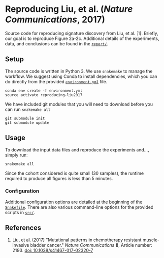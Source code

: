 # Reproducing Liu, et al. (_Nature Communications_, 2017)

Source code for reproducing signature discovery from Liu, et al. [1]. Briefly, our goal is to reproduce Figure 2a-2c.
Additional details of the experiments, data, and conclusions can be found in the [`report/`](report/).

## Setup

The source code is written in Python 3. We use `snakemake` to manage the workflow. We suggest using Conda to install dependencies, which you can do directly from the provided [`environment.yml`](environment.yml) file.

    conda env create -f environment.yml
    source activate reproducing-liu2017

We have included git modules that you will need to download before you can run `snakemake all`

    git submodule init
    git submodule update

## Usage

To download the input data files and reproduce the experiments and..., simply run:

    snakemake all

Since the cohort considered is quite small (30 samples), the runtime required to produce all figures is less than 5 minutes.

### Configuration

Additional configuration options are detailed at the beginning of the [`Snakefile`](Snakefile).
There are also various command-line options for the provided scripts in [`src/`](src).

## References
1. Liu, et al. (2017) "Mutational patterns in chemotherapy resistant muscle-invasive bladder cancer." _Nature Communications_ **8**, Article number: 2193. [doi: 10.1038/s41467-017-02320-7](https://doi.org/10.1038/s41467-017-02320-7)
